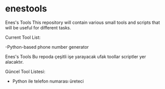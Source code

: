 # enestools

Enes's Tools
This repository will contain various small tools and scripts that will be useful for different tasks.

Current Tool List:

-Python-based phone number generator




Enes's Tools
Bu repoda çeşitli işe yarayacak ufak toollar scriptler yer alacaktır. 

Güncel Tool Listesi:
- Python ile telefon numarası üreteci 
